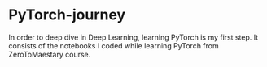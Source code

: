 # PyTorch-journey

In order to deep dive in Deep Learning, learning PyTorch is my first step. It consists of the notebooks I coded while learning PyTorch from ZeroToMaestary course. 
